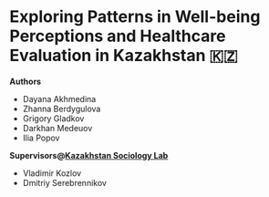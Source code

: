 # Exploring Patterns in Well-being Perceptions and Healthcare Evaluation in Kazakhstan 🇰🇿

**Authors**  
- Dayana Akhmedina
- Zhanna Berdygulova
- Grigory Gladkov
- Darkhan Medeuov
- Ilia Popov

**Supervisors@[Kazakhstan Sociology Lab](https://sociologylab.kz)**
- Vladimir Kozlov
- Dmitriy Serebrennikov
